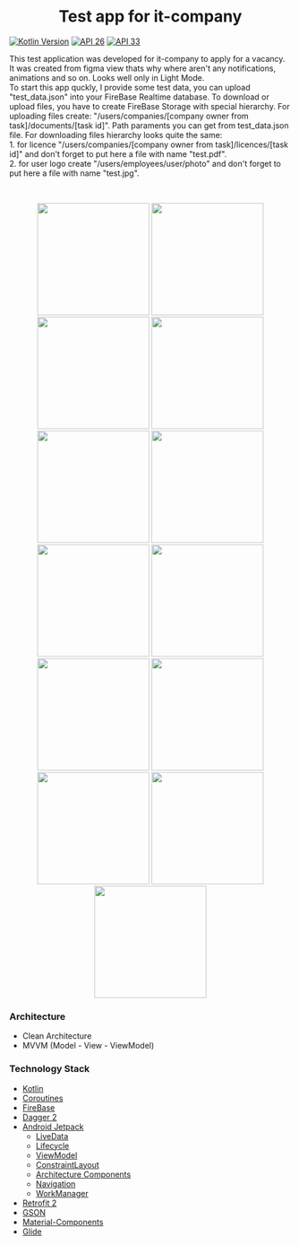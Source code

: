 <h1 align="center">Test app for it-company</h1>

<p align="left">
  <a href="https://kotlinlang.org"><img alt="Kotlin Version" src="https://img.shields.io/badge/kotlin-1.7.0-blue.svg"/></a>
  <a href="https://developer.android.com/studio/releases/platforms#8.0"><img alt="API 26" src="https://img.shields.io/badge/API-26%2B-brightgreen"/></a>
  <a href="https://developer.android.com/studio/releases/platforms#13"><img alt="API 33" src="https://img.shields.io/badge/API-33-brightgreen"/></a>
</p>


<p align="left">  
This test application was developed for it-company to apply for a vacancy. It was created from figma view thats why where aren't any notifications, animations and so on. Looks well only in Light Mode.<br/>
To start this app quckly, I provide some test data, you can upload "test_data.json" into your FireBase Realtime database. 
To download or upload files, you have to create FireBase Storage with special hierarchy. For uploading files create: "/users/companies/[company owner from task]/documents/[task id]". 
Path paraments you can get from test_data.json file. For downloading files hierarchy looks quite the same:<br/>
1. for licence "/users/companies/[company owner from task]/licences/[task id]" and don't forget to put here a file with name "test.pdf".<br/>
2. for user logo create "/users/employees/user/photo" and don't forget to put here a file with name "test.jpg".<br/>
</p>
</br>

<p align="center">
<img src="readme_assets/Screenshot_1.png" width="200">
<img src="readme_assets/Screenshot_2.png" width="200">
<img src="readme_assets/Screenshot_3.png" width="200">
<img src="readme_assets/Screenshot_4.png" width="200">
<img src="readme_assets/Screenshot_5.png" width="200">
<img src="readme_assets/Screenshot_6.png" width="200">
<img src="readme_assets/Screenshot_7.png" width="200">
<img src="readme_assets/Screenshot_8.png" width="200">
<img src="readme_assets/Screenshot_9.png" width="200">
<img src="readme_assets/Screenshot_10.png" width="200">
<img src="readme_assets/Screenshot_11.png" width="200">
<img src="readme_assets/Screenshot_12.png" width="200">
<img src="readme_assets/Screenshot_13.png" width="200">
</p>
  
### Architecture
  * Clean Architecture
  * MVVM (Model - View - ViewModel)

### Technology Stack
  * [Kotlin](https://kotlinlang.org/)
  * [Coroutines](https://github.com/Kotlin/kotlinx.coroutines)
  * [FireBase](https://firebase.google.com/)
  * [Dagger 2](https://dagger.dev/dev-guide/)
  * [Android Jetpack](https://developer.android.com/jetpack)
    * [LiveData](https://developer.android.com/topic/libraries/architecture/livedata)
    * [Lifecycle](https://developer.android.com/topic/libraries/architecture/lifecycle)
    * [ViewModel](https://developer.android.com/topic/libraries/architecture/viewmodel)
	* [ConstraintLayout](https://developer.android.com/training/constraint-layout)
	* [Architecture Components](https://developer.android.com/topic/libraries/architecture)
    * [Navigation](https://developer.android.com/guide/navigation)
    * [WorkManager](https://developer.android.com/topic/libraries/architecture/workmanager)
  * [Retrofit 2](https://square.github.io/retrofit/)
  * [GSON](https://github.com/google/gson)
  * [Material-Components](https://github.com/material-components/material-components-android)
  * [Glide](https://bumptech.github.io/glide/)
